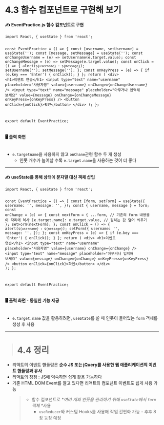 <h1 id="43-함수-컴포넌트로-구현해-보기">4.3 함수 컴포넌트로 구현해 보기</h1>
<h4 id="✍️-eventpracticejs-함수-컴포넌트로-구현">✍️ EventPractice.js 함수 컴포넌트로 구현</h4>
<pre><code class="language-jsx">import React, { useState } from 'react';

const EventPractice = () =&gt; {
    const [username, setUsername] = useState('');
    const [message, setMessage] = useState('');
    const onChangeUsername = (e) =&gt; setUsername(e.target.value);
    const onChangeMessage = (e) =&gt; setMessage(e.target.value);
    const onClick = () =&gt; {
        alert(`${username} : ${message}`);
        setUsername('');
        setMessage('');
    };
    const onKeyPress = (e) =&gt; {
        if (e.key === 'Enter') {
            onClick();
        }
    };
    return (
        &lt;div&gt;
            &lt;h1&gt;이벤트 연습&lt;/h1&gt;
            &lt;input
                type=&quot;text&quot;
                name=&quot;username&quot;
                placeholder=&quot;사용자명&quot;
                value={username}
                onChange={onChangeUsername}
            /&gt;
            &lt;input
                type=&quot;text&quot;
                name=&quot;message&quot;
                placeholder=&quot;아무거나 입력해 보세요&quot;
                value={message}
                onChange={onChangeMessage}
                onKeyPress={onKeyPress}
            /&gt;
            &lt;button onClick={onClick}&gt;확인&lt;/button&gt;
        &lt;/div&gt;
    );
};

export default EventPractice;</code></pre>
<h4 id="🖥️-출력-화면">🖥️ 출력 화면</h4>
<p><img alt="" src="https://velog.velcdn.com/images/junhyeok020630/post/19922994-3b9c-4fed-a976-4c1df1707455/image.png" /></p>
<ul>
<li><code>e.targetname</code>을 사용하지 않고 <code>onChane</code>관련 함수 두 개 생성<ul>
<li>인풋 개수가 늘어날 수록 <code>e.target.name</code>을 사용하는 것이 더 좋다</li>
</ul>
</li>
</ul>
<hr />
<h4 id="✍️-usestate를-통해-상태에-문자열-대신-객체-삽입">✍️ useState를 통해 상태에 문자열 대신 객체 삽입</h4>
<pre><code class="language-jsx">import React, { useState } from 'react';

const EventPractice = () =&gt; {
    const [form, setForm] = useState({
        username: '',
        message: '',
    });
    const { username, message } = form;
    const onChange = (e) =&gt; {
        const nextForm = {
            ...form, // 기존의 form 내용을 이 자리에 복사
            [e.target.name]: e.target.value, // 원하는 값 덮어 씌우기
        };
        setForm(nextForm);
    };
    const onClick = () =&gt; {
        alert(`${username} : ${message}`);
        setForm({
            username: '',
            message: '',
        });
    };
    const onKeyPress = (e) =&gt; {
        if (e.key === 'Enter') {
            onClick();
        }
    };
    return (
        &lt;div&gt;
            &lt;h1&gt;이벤트 연습&lt;/h1&gt;
            &lt;input
                type=&quot;text&quot;
                name=&quot;username&quot;
                placeholder=&quot;사용자명&quot;
                value={username}
                onChange={onChange}
            /&gt;
            &lt;input
                type=&quot;text&quot;
                name=&quot;message&quot;
                placeholder=&quot;아무거나 입력해 보세요&quot;
                value={message}
                onChange={onChange}
                onKeyPress={onKeyPress}
            /&gt;
            &lt;button onClick={onClick}&gt;확인&lt;/button&gt;
        &lt;/div&gt;
    );
};

export default EventPractice;</code></pre>
<h4 id="🖥️-출력-화면---동일한-기능-제공">🖥️ 출력 화면 - 동일한 기능 제공</h4>
<p><img alt="" src="https://velog.velcdn.com/images/junhyeok020630/post/b70365f1-4b89-4504-b4a6-ebc4f1f604b7/image.png" /></p>
<ul>
<li><code>e.target.name</code> 값을 활용하려면, <code>useState</code>를 쓸 때 인풋이 들어있는 <code>form</code> 객체를 생성 후 사용</li>
</ul>
<hr />
<blockquote>
<h1 id="44-정리">4.4 정리</h1>
</blockquote>
<ul>
<li>리액트의 이벤트 핸들링은 <strong>순수 JS 또는 jQuery를 사용한 웹 애플리케이션의 이벤트 핸들링과 유사</strong></li>
<li>리액트의 장점 : JS에 익숙하면 쉽게 활용 가능하다</li>
<li>기존 HTML DOM Event를 알고 있다면 리액트의 컴포넌트 이벤트도 쉽게 사용 가능<blockquote>
<ul>
<li>함수 컴포넌트로 *<em>여러 개의 인풋을 관리하기 위해 <code>useState</code>에서 <code>form</code>객체 *</em>사용<ul>
<li><code>useReducer</code>와 커스텀 Hooks를 사용해 작업 간편화 가능 - 추후 8장 등장 예정 </li>
</ul>
</li>
</ul>
</blockquote>
</li>
</ul>